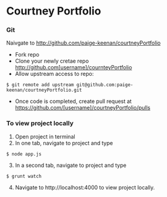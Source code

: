 # Courtney Portfolio

### Git
Naivgate to http://github.com/paige-keenan/courtneyPortfolio
- Fork repo
- Clone your newly cretae repo http://github.com[username]/cournteyPortfolio
- Allow upstream access to repo:
 ```
$ git remote add upstream git@github.com:paige-keenan/courtneyPortfolio.git
```
- Once code is completed, create pull request at https://github.com/[username]/courtneyPortfolio/pulls

### To view project locally
1. Open project in terminal
2. In one tab, navigate to project and type
 ```
$ node app.js
```
3. In a second tab, navigate to project and type
 ```
$ grunt watch
```
4. Navigate to http://localhost:4000 to view project locally.